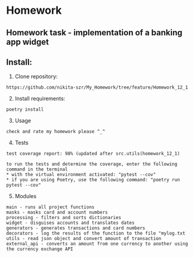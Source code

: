# Homework 
## Homework task - implementation of a banking app widget
## Install:
1. Clone repository:
```
https://github.com/nikita-szr/My_Homework/tree/feature/Homework_12_1
```
2. Install requirements: 
```
poetry install
```
3. Usage
```
check and rate my homework please ^_^
```
4. Tests
```
test coverage report: 98% (updated after src.utils(homework_12_1)

to run the tests and determine the coverage, enter the following command in the terminal 
* with the virtual environment activated: "pytest --cov"
* if you are using Poetry, use the following command: "poetry run pytest --cov"

```
5. Modules
```
main - runs all project functions
masks - masks card and account numbers
processing - filters and sorts dictionaries
widget - disguises accounts and translates dates
generators - generates transactions and card numbers
decorators - log the results of the function to the file "mylog.txt
utils - read json object and convert amount of transaction
external_api - converts an amount from one currency to another using the currency exchange API
```